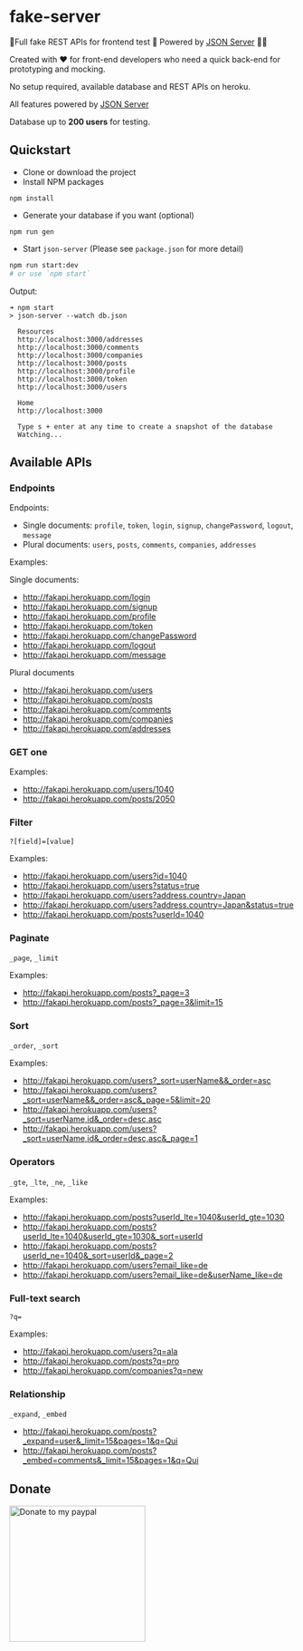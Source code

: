 # fake-server

🚦Full fake REST APIs for frontend test 🏓 Powered by [JSON Server](https://github.com/typicode/json-server) 🚀🚀

Created with ❤️ for front-end developers who need a quick back-end for prototyping and mocking.

No setup required, available database and REST APIs on heroku.

All features powered by [JSON Server](https://github.com/typicode/json-server)

Database up to **200 users** for testing.

## Quickstart

+ Clone or download the project
+ Install NPM packages
```
npm install
```
+ Generate your database if you want (optional)
```
npm run gen
```
+ Start `json-server` (Please see `package.json` for more detail)
```bash
npm run start:dev
# or use `npm start`
```

Output:
```
➜ npm start
> json-server --watch db.json

  Resources
  http://localhost:3000/addresses
  http://localhost:3000/comments
  http://localhost:3000/companies
  http://localhost:3000/posts
  http://localhost:3000/profile
  http://localhost:3000/token
  http://localhost:3000/users

  Home
  http://localhost:3000

  Type s + enter at any time to create a snapshot of the database
  Watching...
```

## Available APIs

### Endpoints

Endpoints:
+ Single documents: `profile`, `token`, `login`, `signup`, `changePassword`, `logout`, `message`
+ Plural documents: `users`, `posts`, `comments`, `companies`, `addresses`

Examples:

Single documents:
+ http://fakapi.herokuapp.com/login
+ http://fakapi.herokuapp.com/signup
+ http://fakapi.herokuapp.com/profile
+ http://fakapi.herokuapp.com/token
+ http://fakapi.herokuapp.com/changePassword
+ http://fakapi.herokuapp.com/logout
+ http://fakapi.herokuapp.com/message

Plural documents
+ http://fakapi.herokuapp.com/users
+ http://fakapi.herokuapp.com/posts
+ http://fakapi.herokuapp.com/comments
+ http://fakapi.herokuapp.com/companies
+ http://fakapi.herokuapp.com/addresses


### GET one

Examples:
+ http://fakapi.herokuapp.com/users/1040
+ http://fakapi.herokuapp.com/posts/2050

### Filter

`?[field]=[value]`

Examples:
+ http://fakapi.herokuapp.com/users?id=1040
+ http://fakapi.herokuapp.com/users?status=true
+ http://fakapi.herokuapp.com/users?address.country=Japan
+ http://fakapi.herokuapp.com/users?address.country=Japan&status=true
+ http://fakapi.herokuapp.com/posts?userId=1040

### Paginate

`_page`, `_limit`

Examples:
+ http://fakapi.herokuapp.com/posts?_page=3
+ http://fakapi.herokuapp.com/posts?_page=3&limit=15

### Sort

`_order`, `_sort`

Examples:
+ http://fakapi.herokuapp.com/users?_sort=userName&&_order=asc
+ http://fakapi.herokuapp.com/users?_sort=userName&&_order=asc&_page=5&limit=20
+ http://fakapi.herokuapp.com/users?_sort=userName,id&_order=desc,asc
+ http://fakapi.herokuapp.com/users?_sort=userName,id&_order=desc,asc&_page=1

### Operators

`_gte`, `_lte`, `_ne`, `_like`

Examples:
+ http://fakapi.herokuapp.com/posts?userId_lte=1040&userId_gte=1030
+ http://fakapi.herokuapp.com/posts?userId_lte=1040&userId_gte=1030&_sort=userId
+ http://fakapi.herokuapp.com/posts?userId_ne=1040&_sort=userId&_page=2
+ http://fakapi.herokuapp.com/users?email_like=de
+ http://fakapi.herokuapp.com/users?email_like=de&userName_like=de

### Full-text search

`?q=`

Examples:
+ http://fakapi.herokuapp.com/users?q=ala
+ http://fakapi.herokuapp.com/posts?q=pro
+ http://fakapi.herokuapp.com/companies?q=new


### Relationship

`_expand`, `_embed`

+ http://fakapi.herokuapp.com/posts?_expand=user&_limit=15&pages=1&q=Qui
+ http://fakapi.herokuapp.com/posts?_embed=comments&_limit=15&pages=1&q=Qui


## Donate
<a href="https://www.paypal.me/harisk305/5" target="_blank"><img src="https://i.imgur.com/4bN8fdy.jpg" alt="Donate to my paypal" width=240></a>
